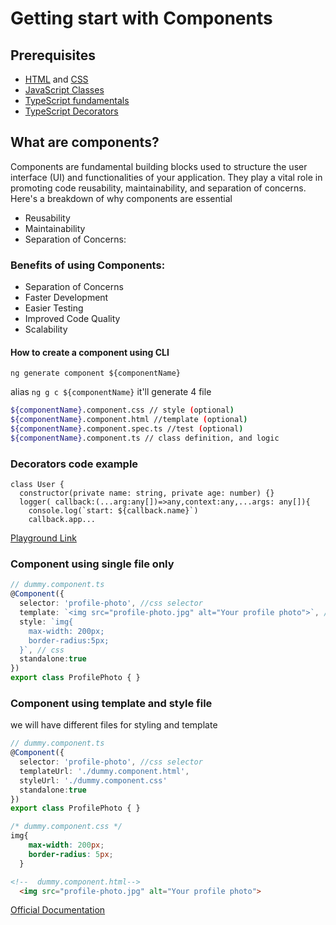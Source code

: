 # Getting start with Components
## Prerequisites
- [HTML](https://developer.mozilla.org/en-US/docs/Web/HTML) and [CSS](https://developer.mozilla.org/en-US/docs/Web/CSS)
- [JavaScript Classes](https://developer.mozilla.org/docs/Web/JavaScript/Reference/Classes)
- [TypeScript fundamentals](https://developer.mozilla.org/docs/Web/JavaScript/Reference/Classes)
- [TypeScript Decorators](https://www.typescriptlang.org/docs/handbook/decorators.html)

## What are components?
Components are fundamental building blocks used to structure the user interface (UI) and functionalities of your application. They play a vital role in promoting code reusability, maintainability, and separation of concerns.
Here's a breakdown of why components are essential

- Reusability
- Maintainability
- Separation of Concerns:
  
### Benefits of using Components:
- Separation of Concerns
- Faster Development
- Easier Testing
- Improved Code Quality
- Scalability

#### How to create a component using CLI
`ng generate component ${componentName}`

alias `ng g c ${componentName}`
 it'll generate 4 file 
 ```bash
${componentName}.component.css // style (optional)
${componentName}.component.html //template (optional)
${componentName}.component.spec.ts //test (optional)
${componentName}.component.ts // class definition, and logic
```
### Decorators code example
```tsx
class User {
  constructor(private name: string, private age: number) {}
  logger( callback:(...arg:any[])=>any,context:any,...args: any[]){
    console.log(`start: ${callback.name}`)
    callback.app...
```

[Playground Link](https://www.typescriptlang.org/play/?#code/MYGwhgzhAECqEFMBO0DeAoa1gHsB2EALkgK7CE5IAUADkgJYBuYhC0eYAtggFzREM8AcwA00OkxZswQ3uxKcARsgCUaAL6ZoIHENnVsYECEVhgAax5UAdLbBIhPMHgCeAbQC6KgLwA+Zy4iuHisAB6ETq4ittb2QhB8AZ4qGFhYwRA4IAjWOkJUAAZE9hHQACSowEYmZubWHNzqBSpa6dWmFrE0NCAuVIQAFvQQInEQKgDcrdj4mdm5uoUIeAAmfBVVxh11DQhNLViaWEJICAiEVGqpaRlZOXmFABIIxjhinC7sXGzD5aiDw3q33U1maU0O6C0EhCAEFZJc0NNbvMHgUAJLQLh-AEQWKydTQFwIewwLIrMFaTSadAZQjQEiIFDedgIADucEZVAARAApHADPBcsQAJgArJN0AzkAs9MgqFKkNYTmdCCIFRKFTL9PLGdZoYQ4Qg1YyJZD0AB6c0c+jCaAAEQQuCQLEoEEhADMSHhyPR8NpdLIVgBZc4DHArAA8ABUhiNoDCHDAEOFlisYEkPGIAErnEhIPC+KjTQhxc58fqxvgx4ZiGJjPgJ+JqPzQHOEPN4ERI-BhUoAYXAUBDg3DDqdLqQfZ7ycI0djYgrwyr8+gdcTDcTzd8rdz+d86Cu3YIdO4I5WADlvtBmQBlYg2-LBXtA7imtLQT3ewi+vDQU49MwEG4EJhzDFZFwSaBqzjNd4g3Js+DbDtEXfd9kXuRYCgAAWKJBSgAcgqU8wMvRp8NBA5UPSWY6VOCASBAOlmRLBxzmsTYQAg2s7E3cEqJmAg7hlQosNTPhCNQYjw1IvZyOaaZ31Odt8z-BB6MYviIWmJTkP-cBgCA5ZCFA8MpiOUBIBgeBkGFFCBIEMgKGoCRmFYL5uD4AQHzEFypExWQ+DwBRlCQK4jiwvJAxMlYtGVc4EWuajBJRTDnled5Pl2aBfgqHEXz2Ci+M0CKAwQYNQ3DKFBANeFDzQ2YhNRDEsVy2M8T2QliSQUkQHJCUIWpWl6UZWzmTwNkORs7k+QFIVoDFDURqVU54smIA)

### Component using single file only

```ts
// dummy.component.ts
@Component({
  selector: 'profile-photo', //css selector
  template: `<img src="profile-photo.jpg" alt="Your profile photo">`, //HTML chunk with special syntax.
  style: `img{
    max-width: 200px;
    border-radius:5px;
  }`, // css
  standalone:true
})
export class ProfilePhoto { }
```
### Component using template and style file
we will have different files for styling and template
```ts
// dummy.component.ts
@Component({
  selector: 'profile-photo', //css selector
  templateUrl: './dummy.component.html', 
  styleUrl: './dummy.component.css'
  standalone:true
})
export class ProfilePhoto { }
```
```css
/* dummy.component.css */
img{
    max-width: 200px;
    border-radius: 5px;
  }
```
```html
<!--  dummy.component.html-->
  <img src="profile-photo.jpg" alt="Your profile photo">
```

[Official Documentation](https://angular.dev/guide/components)
